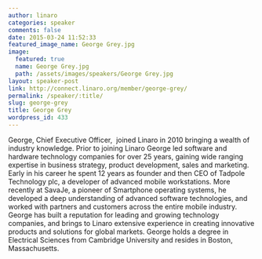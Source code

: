```yaml
---
author: linaro
categories: speaker
comments: false
date: 2015-03-24 11:52:33
featured_image_name: George Grey.jpg
image:
  featured: true
  name: George Grey.jpg
  path: /assets/images/speakers/George Grey.jpg
layout: speaker-post
link: http://connect.linaro.org/member/george-grey/
permalink: /speaker/:title/
slug: george-grey
title: George Grey
wordpress_id: 433
---
```


George, Chief Executive Officer,  joined Linaro in 2010 bringing a wealth of industry knowledge. Prior to joining Linaro George led software and hardware technology companies for over 25 years, gaining wide ranging expertise in business strategy, product development, sales and marketing. Early in his career he spent 12 years as founder and then CEO of Tadpole Technology plc, a developer of advanced mobile workstations. More recently at SavaJe, a pioneer of Smartphone operating systems, he developed a deep understanding of advanced software technologies, and worked with partners and customers across the entire mobile industry. George has built a reputation for leading and growing technology companies, and brings to Linaro extensive experience in creating innovative products and solutions for global markets. George holds a degree in Electrical Sciences from Cambridge University and resides in Boston, Massachusetts.